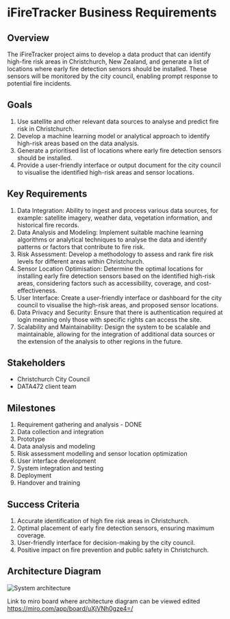 # iFireTracker Business Requirements
 
## Overview
The iFireTracker project aims to develop a data product that can identify high-fire risk areas in Christchurch, New Zealand, and generate a list of locations where early fire detection sensors should be installed. These sensors will be monitored by the city council, enabling prompt response to potential fire incidents.

## Goals
1. Use satellite and other relevant data sources to analyse and predict fire risk in Christchurch.
2. Develop a machine learning model or analytical approach to identify high-risk areas based on the data analysis.
3. Generate a prioritised list of locations where early fire detection sensors should be installed.
4. Provide a user-friendly interface or output document for the city council to visualise the identified high-risk areas and sensor locations.

## Key Requirements
1. Data Integration: Ability to ingest and process various data sources, for example: satellite imagery, weather data, vegetation information, and historical fire records.
2. Data Analysis and Modeling: Implement suitable machine learning algorithms or analytical techniques to analyse the data and identify patterns or factors that contribute to fire risk.
3. Risk Assessment: Develop a methodology to assess and rank fire risk levels for different areas within Christchurch.
4. Sensor Location Optimisation: Determine the optimal locations for installing early fire detection sensors based on the identified high-risk areas, considering factors such as accessibility, coverage, and cost-effectiveness.
5. User Interface: Create a user-friendly interface or dashboard for the city council to visualise the high-risk areas, and proposed sensor locations.
6. Data Privacy and Security: Ensure that there is authentication required at login meaning only those with specific rights can access the site.
8. Scalability and Maintainability: Design the system to be scalable and maintainable, allowing for the integration of additional data sources or the extension of the analysis to other regions in the future.

## Stakeholders
- Christchurch City Council
- DATA472 client team

## Milestones
1. Requirement gathering and analysis - DONE
2. Data collection and integration
3. Prototype
4. Data analysis and modeling
5. Risk assessment modelling and sensor location optimization
6. User interface development
7. System integration and testing
8. Deployment 
9. Handover and training

## Success Criteria
1. Accurate identification of high fire risk areas in Christchurch.
2. Optimal placement of early fire detection sensors, ensuring maximum coverage.
3. User-friendly interface for decision-making by the city council.
4. Positive impact on fire prevention and public safety in Christchurch.

## Architecture Diagram

![System architecture](https://github.com/UC-JARRD/iFireTracker/assets/108555770/83b90160-fdb6-4017-bc62-44c656e8d84b)


Link to miro board where architecture diagram can be viewed edited <https://miro.com/app/board/uXjVNh0gze4=/>
